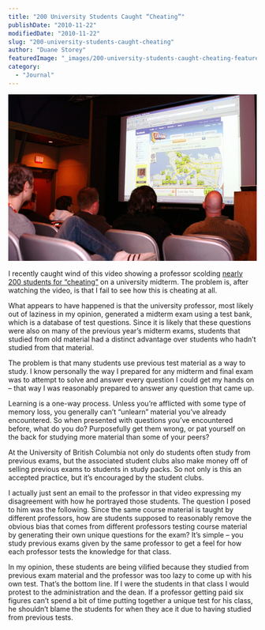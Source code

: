 ```yaml
---
title: "200 University Students Caught “Cheating”"
publishDate: "2010-11-22"
modifiedDate: "2010-11-22"
slug: "200-university-students-caught-cheating"
author: "Duane Storey"
featuredImage: "_images/200-university-students-caught-cheating-featured.jpg"
category:
  - "Journal"
---
```


[![](_images/200-university-students-caught-cheating-1.jpg "School")](http://www.migratorynerd.com/wordpress/wp-content/uploads/2010/11/2226979861_84b53f8344_z.jpg)

I recently caught wind of this video showing a professor scolding [nearly 200 students for “cheating”](http://abcnews.go.com/Business/widespread-cheating-scandal-prompts-florida-professor-issues-ultimatum/story?id=11737137) on a university midterm. The problem is, after watching the video, is that I fail to see how this is cheating at all.

What appears to have happened is that the university professor, most likely out of laziness in my opinion, generated a midterm exam using a test bank, which is a database of test questions. Since it is likely that these questions were also on many of the previous year’s midterm exams, students that studied from old material had a distinct advantage over students who hadn’t studied from that material.

The problem is that many students use previous test material as a way to study. I know personally the way I prepared for any midterm and final exam was to attempt to solve and answer every question I could get my hands on – that way I was reasonably prepared to answer any question that came up.

Learning is a one-way process. Unless you’re afflicted with some type of memory loss, you generally can’t “unlearn” material you’ve already encountered. So when presented with questions you’ve encountered before, what do you do? Purposefully get them wrong, or pat yourself on the back for studying more material than some of your peers?

At the University of British Columbia not only do students often study from previous exams, but the associated student clubs also make money off of selling previous exams to students in study packs. So not only is this an accepted practice, but it’s encouraged by the student clubs.

I actually just sent an email to the professor in that video expressing my disagreement with how he portrayed those students. The question I posed to him was the following. Since the same course material is taught by different professors, how are students supposed to reasonably remove the obvious bias that comes from different professors testing course material by generating their own unique questions for the exam? It’s simple – you study previous exams given by the same professor to get a feel for how each professor tests the knowledge for that class.

In my opinion, these students are being vilified because they studied from previous exam material and the professor was too lazy to come up with his own test. That’s the bottom line. If I were the students in that class I would protest to the administration and the dean. If a professor getting paid six figures can’t spend a bit of time putting together a unique test for his class, he shouldn’t blame the students for when they ace it due to having studied from previous tests.